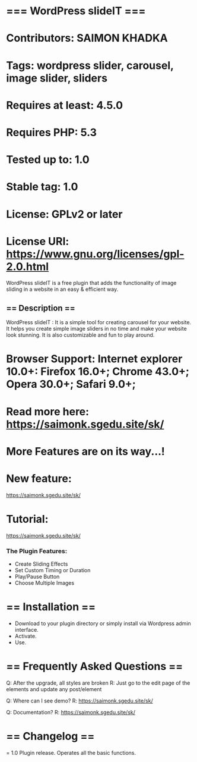# === WordPress slideIT ===
# Contributors: SAIMON KHADKA
# Tags: wordpress slider, carousel, image slider, sliders
# Requires at least: 4.5.0
# Requires PHP: 5.3
# Tested up to: 1.0
# Stable tag: 1.0
# License: GPLv2 or later
# License URI: https://www.gnu.org/licenses/gpl-2.0.html

WordPress slideIT is a free plugin that adds the functionality of image sliding in a website in an easy & efficient way.

## == Description ==
WordPress slideIT  : It is a simple tool for creating carousel for your website. It helps you create simple image sliders in no time and make your website look stunning. It is also customizable and fun to play around.

# Browser Support: Internet explorer 10.0+:  Firefox 16.0+;  Chrome 43.0+; Opera 30.0+;  Safari 9.0+;

# Read more here: https://saimonk.sgedu.site/sk/

# More Features are on its way...!

# New feature:
https://saimonk.sgedu.site/sk/

# Tutorial:
https://saimonk.sgedu.site/sk/


### The Plugin Features:

* Create Sliding Effects
* Set Custom Timing or Duration
* Play/Pause Button
* Choose Multiple Images


# == Installation ==
* Download to your plugin directory or simply install via Wordpress admin interface.
* Activate.
* Use.


# == Frequently Asked Questions ==

Q: After the upgrade, all styles are broken
R: Just go to the edit page of the elements and update any post/element

Q: Where can I see demo?
R: https://saimonk.sgedu.site/sk/

Q: Documentation?
R: https://saimonk.sgedu.site/sk/


# == Changelog ==
= 1.0 Plugin release. Operates all the basic functions.
